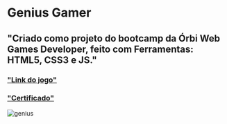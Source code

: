 # Genius Gamer
##  "Criado como projeto do bootcamp da Órbi Web Games Developer, feito com Ferramentas: HTML5, CSS3 e JS."
### ["Link do jogo"](https://genius-mclfy.netlify.app/)
### ["Certificado"](https://hermes.digitalinnovation.one/certificates/089A25C7.pdf)
![genius](https://user-images.githubusercontent.com/64769193/163489226-d699888e-0c34-456e-839a-5e2c823e8f72.jpg)
